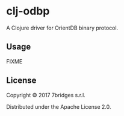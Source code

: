 # clj-odbp

A Clojure driver for OrientDB binary protocol.

## Usage

FIXME

## License

Copyright © 2017 7bridges s.r.l.

Distributed under the Apache License 2.0.
